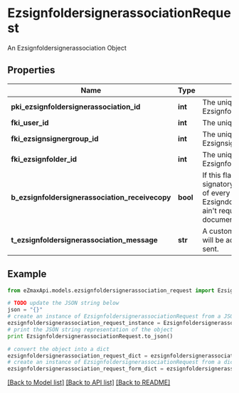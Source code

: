 # EzsignfoldersignerassociationRequest

An Ezsignfoldersignerassociation Object

## Properties
Name | Type | Description | Notes
------------ | ------------- | ------------- | -------------
**pki_ezsignfoldersignerassociation_id** | **int** | The unique ID of the Ezsignfoldersignerassociation | [optional] 
**fki_user_id** | **int** | The unique ID of the User | [optional] 
**fki_ezsignsignergroup_id** | **int** | The unique ID of the Ezsignsignergroup | [optional] 
**fki_ezsignfolder_id** | **int** | The unique ID of the Ezsignfolder | 
**b_ezsignfoldersignerassociation_receivecopy** | **bool** | If this flag is true. The signatory will receive a copy of every signed Ezsigndocument even if it ain&#39;t required to sign the document. | [optional] 
**t_ezsignfoldersignerassociation_message** | **str** | A custom text message that will be added to the email sent. | [optional] 

## Example

```python
from eZmaxApi.models.ezsignfoldersignerassociation_request import EzsignfoldersignerassociationRequest

# TODO update the JSON string below
json = "{}"
# create an instance of EzsignfoldersignerassociationRequest from a JSON string
ezsignfoldersignerassociation_request_instance = EzsignfoldersignerassociationRequest.from_json(json)
# print the JSON string representation of the object
print EzsignfoldersignerassociationRequest.to_json()

# convert the object into a dict
ezsignfoldersignerassociation_request_dict = ezsignfoldersignerassociation_request_instance.to_dict()
# create an instance of EzsignfoldersignerassociationRequest from a dict
ezsignfoldersignerassociation_request_form_dict = ezsignfoldersignerassociation_request.from_dict(ezsignfoldersignerassociation_request_dict)
```
[[Back to Model list]](../README.md#documentation-for-models) [[Back to API list]](../README.md#documentation-for-api-endpoints) [[Back to README]](../README.md)


